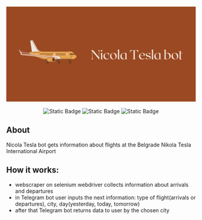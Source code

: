 <p align="center">
  <img src="NT-logo.png"/>
</p>

<p align="center">
  <img alt="Static Badge" src="https://img.shields.io/badge/Python-3.7-blue">
  <img alt="Static Badge" src="https://img.shields.io/badge/Aiogram-purple">
  <img alt="Static Badge" src="https://img.shields.io/badge/Selenium-green">
</p>

## About

Nicola Tesla bot gets information about flights at the Belgrade Nikola Tesla International Airport

## How it works:

- webscraper on selenium webdriver collects information about arrivals and departures
- in Telegram bot user inputs the next information: type of flight(arrivals or departures), city, day(yesterday, today, tomorrow)
- after that Telegram bot returns data to user by the chosen city
